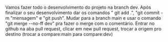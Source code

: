 Vamos fazer todo o desenvolvimento do projeto na branch dev. 
Após finalizar o seu desenvolvimento dar os comandos " git add .", "git commit -m "mensagem" e "git push". 
Mudar para a branch main e usar o comando "git merge --no-ff dev" pra fazer o merge com o comentário.
Entrar no github na aba pull request, clicar em new pull request, trocar a origem pro destino (trocar a compare:main para compare:dev)